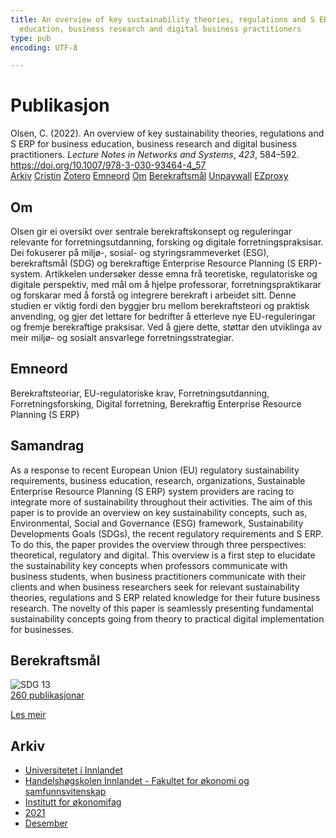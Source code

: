 ```yaml
---
title: An overview of key sustainability theories, regulations and S ERP for business
  education, business research and digital business practitioners
type: pub
encoding: UTF-8

---
```

<h1>Publikasjon</h1>
<article id="csl-bib-container-3C3VB9U4" class="csl-bib-container">
  <div class="csl-bib-body"> <div class="csl-entry">Olsen, C. (2022). An overview of key sustainability theories, regulations and S ERP for business education, business research and digital business practitioners. <i>Lecture Notes in Networks and Systems</i>, <i>423</i>, 584–592. <a href="https://doi.org/10.1007/978-3-030-93464-4_57">https://doi.org/10.1007/978-3-030-93464-4_57</a></div> </div>
  <div class="csl-bib-buttons">
    <a href="#taxonomy-article-3C3VB9U4" alt="archive" class="csl-bib-button">Arkiv</a>
    <a href="https://app.cristin.no/results/show.jsf?id=1965536" alt="Cristin" class="csl-bib-button">Cristin</a>
    <a href="http://zotero.org/groups/5881554/items/3C3VB9U4" alt="Zotero" class="csl-bib-button">Zotero</a>
    <a href="#keywords-article-3C3VB9U4" alt="keywords" class="csl-bib-button">Emneord</a>
    <a href="#about-article-3C3VB9U4" alt="about_pub" class="csl-bib-button">Om</a>
    <a href="#sdg-article-3C3VB9U4" alt="sdg" class="csl-bib-button">Berekraftsmål</a>
    <a href="https://doi.org/10.1007/978-3-030-93464-4_57" alt="Unpaywall" class="csl-bib-button">Unpaywall</a>
    <a href="https://doi.org/10.1007/978-3-030-93464-4_57" alt="EZproxy" class="csl-bib-button">EZproxy</a>
  </div>
  <div id="csl-bib-meta-container-3C3VB9U4"></div>
</article>
<div id="csl-bib-meta-3C3VB9U4" class="csl-bib-meta">
  <article id="about-article-3C3VB9U4" class="about_pub-article">
    <h1>Om</h1>
    Olsen gir ei oversikt over sentrale berekraftskonsept og reguleringar relevante for forretningsutdanning, forsking og digitale forretningspraksisar. Dei fokuserer på miljø-, sosial- og styringsrammeverket (ESG), berekraftsmål (SDG) og berekraftige Enterprise Resource Planning (S ERP)-system. Artikkelen undersøker desse emna frå teoretiske, regulatoriske og digitale perspektiv, med mål om å hjelpe professorar, forretningspraktikarar og forskarar med å forstå og integrere berekraft i arbeidet sitt. Denne studien er viktig fordi den byggjer bru mellom berekraftsteori og praktisk anvending, og gjer det lettare for bedrifter å etterleve nye EU-reguleringar og fremje berekraftige praksisar. Ved å gjere dette, støttar den utviklinga av meir miljø- og sosialt ansvarlege forretningsstrategiar.
  </article>
  <article id="keywords-article-3C3VB9U4" class="keywords-article">
    <h1>Emneord</h1>
    Berekraftsteoriar, EU-regulatoriske krav, Forretningsutdanning, Forretningsforsking, Digital forretning, Berekraftig Enterprise Resource Planning (S ERP)
  </article>
  <article id="abstract-article-3C3VB9U4" class="abstract-article">
    <h1>Samandrag</h1>
    As a response to recent European Union (EU) regulatory sustainability requirements, business education, research, organizations, Sustainable Enterprise Resource Planning (S ERP) system providers are racing to integrate more of sustainability throughout their activities. The aim of this paper is to provide an overview on key sustainability concepts, such as, Environmental, Social and Governance (ESG) framework, Sustainability Developments Goals (SDGs), the recent regulatory requirements and S ERP. To do this, the paper provides the overview through three perspectives: theoretical, regulatory and digital. This overview is a first step to elucidate the sustainability key concepts when professors communicate with business students, when business practitioners communicate with their clients and when business researchers seek for relevant sustainability theories, regulations and S ERP related knowledge for their future business research. The novelty of this paper is seamlessly presenting fundamental sustainability concepts going from theory to practical digital implementation for businesses.
  </article>
  <article id="sdg-article-3C3VB9U4" class="sdg-article">
    <h1>Berekraftsmål</h1>
    <div class="sdg-container"><div id="sdg13" class="sdg">
        <img src="{{< params subfolder >}}images/sdg/sdg13_nn.png" class="image" alt="SDG 13">
        <div class="sdg-overlay">
          <a href="{{< params subfolder >}}nn/archive/?sdg=13#archive" class="sdg-publication-count"><span>260</span> publikasjonar</a>
          <p><a href="https://fn.no/om-fn/fns-baerekraftsmaal/stoppe-klimaendringene?lang=nno-NO" class="sdg-read-more">Les meir</a></p>
        </div>
      </div></div>
  </article>
  <article id="taxonomy-article-3C3VB9U4" class="taxonomy-article">
    <h1>Arkiv</h1>
    <ul>
      <li><a href="{{< params subfolder >}}nn/archive/?key=3DCRN523">Universitetet i Innlandet</a></li>
      <li><a href="{{< params subfolder >}}nn/archive/?key=DU8Q9LN9">Handelshøgskolen Innlandet - Fakultet for økonomi og samfunnsvitenskap</a></li>
      <li><a href="{{< params subfolder >}}nn/archive/?key=3IQA89I8">Institutt for økonomifag</a></li>
      <li><a href="{{< params subfolder >}}nn/archive/?key=39DV3H9E">2021</a></li>
      <li><a href="{{< params subfolder >}}nn/archive/?key=ZCILB8E7">Desember</a></li>
    </ul>
  </article>
</div>
